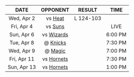 |    DATE     |              OPPONENT              |  RESULT   |  TIME   |
|:-----------:|:----------------------------------:|:---------:|:-------:|
| Wed, Apr 2  |         vs [Heat](/r/heat)         | L 124-103 |         |
| Fri, Apr 4  |         vs [Suns](/r/suns)         |           |  LIVE   |
| Sun, Apr 6  | vs [Wizards](/r/washingtonwizards) |           | 6:00 PM |
| Tue, Apr 8  |      @ [Knicks](/r/NYKnicks)       |           | 7:30 PM |
| Wed, Apr 9  |     @ [Magic](/r/OrlandoMagic)     |           | 7:00 PM |
| Fri, Apr 11 | vs [Hornets](/r/CharlotteHornets)  |           | 7:30 PM |
| Sun, Apr 13 | vs [Hornets](/r/CharlotteHornets)  |           | 1:00 PM |